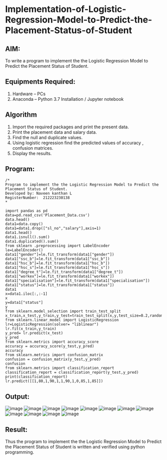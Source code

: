 # Implementation-of-Logistic-Regression-Model-to-Predict-the-Placement-Status-of-Student

## AIM:
To write a program to implement the the Logistic Regression Model to Predict the Placement Status of Student.

## Equipments Required:
1. Hardware – PCs
2. Anaconda – Python 3.7 Installation / Jupyter notebook

## Algorithm
1. Import the required packages and print the present data.
2. Print the placement data and salary data.
3. Find the null and duplicate values.
4. Using logistic regression find the predicted values of accuracy , confusion matrices.
5. Display the results.

## Program:
```
/*
Program to implement the the Logistic Regression Model to Predict the Placement Status of Student.
Developed by: Naveen kanthan L
RegisterNumber:  212223230138
*
```

```
import pandas as pd
data=pd.read_csv('Placement_Data.csv')
data.head()
data1=data.copy()
data1=data1.drop(["sl_no","salary"],axis=1)
data1.head()
data1.isnull().sum()
data1.duplicated().sum()
from sklearn .preprocessing import LabelEncoder
le=LabelEncoder()
data1["gender"]=le.fit_transform(data1["gender"])
data1["ssc_b"]=le.fit_transform(data1["ssc_b"])
data1["hsc_b"]=le.fit_transform(data1["hsc_b"])
data1["hsc_s"]=le.fit_transform(data1["hsc_s"])
data1["degree_t"]=le.fit_transform(data1["degree_t"])
data1["workex"]=le.fit_transform(data1["workex"])
data1["specialisation"]=le.fit_transform(data1["specialisation"])
data1["status"]=le.fit_transform(data1["status"])
data1
x=data1.iloc[:,:-1]
x
y=data1["status"]
y
from sklearn.model_selection import train_test_split
x_train,x_test,y_train,y_test=train_test_split(x,y,test_size=0.2,random_state=0)
from sklearn.linear_model import LogisticRegression
lr=LogisticRegression(solver= "liblinear")
lr.fit(x_train,y_train)
y_pred= lr.predict(x_test)
y_pred
from sklearn.metrics import accuracy_score
accuracy = accuracy_score(y_test,y_pred)
accuracy
from sklearn.metrics import confusion_matrix
confusion = confusion_matrix(y_test,y_pred)
confusion
from sklearn.metrics import classification_report
classification_report = classification_report(y_test,y_pred)
print(classification_report)
lr.predict([[1,80,1,90,1,1,90,1,0,85,1,85]])

```

## Output:

![image](https://github.com/user-attachments/assets/71896723-159b-4463-ad9a-c5c10a89a960)
![image](https://github.com/user-attachments/assets/25afe8d6-483d-4c0c-acff-fa52ad652be0)
![image](https://github.com/user-attachments/assets/f00fcd8d-0aaf-4910-85e7-0dbdd6acfc77)
![image](https://github.com/user-attachments/assets/9a46233d-909f-4ea7-8ea3-60da937b1e02)
![image](https://github.com/user-attachments/assets/43349ff1-fd73-4497-b131-a2834edce374)
![image](https://github.com/user-attachments/assets/96e1ff24-42e6-4b00-9d3d-a67c7450f61d)
![image](https://github.com/user-attachments/assets/5e72c82a-7e76-47f0-bd67-dfa4402dc295)
![image](https://github.com/user-attachments/assets/90030462-1d2e-4909-bfee-853bd4327895)
![image](https://github.com/user-attachments/assets/4719f16f-d5b2-4761-b1d6-9af358b8778d)
![image](https://github.com/user-attachments/assets/0d9def67-2eb1-41fa-a576-0a5d7cd02977)
![image](https://github.com/user-attachments/assets/b1a554df-6803-4c9f-af08-22a417bcf65f)
![image](https://github.com/user-attachments/assets/2322afff-aae0-4c31-93d5-b41065ec3782)


## Result:
Thus the program to implement the the Logistic Regression Model to Predict the Placement Status of Student is written and verified using python programming.
